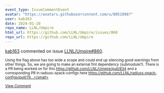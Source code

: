 ```yaml
---
event_type: IssueCommentEvent
avatar: "https://avatars.githubusercontent.com/u/8051898?"
user: kab163
date: 2024-01-10
repo_name: LLNL/Umpire
html_url: https://github.com/LLNL/Umpire/issues/860
repo_url: https://github.com/LLNL/Umpire
---
```


<a href='https://github.com/kab163' target='_blank'>kab163</a> commented on issue <a href='https://github.com/LLNL/Umpire/issues/860' target='_blank'>LLNL/Umpire#860</a>.

<small>Using the flag above has too wide a scope and could end up silencing good warnings from other things. So, we are going to make an external fmt dependency (submodule?). There is a PR being worked on for this https://github.com/LLNL/Umpire/pull/834 and a corresponding PR in radiuss-spack-configs here https://github.com/LLNL/radiuss-spack-configs/pull/79...</small>

<a href='https://github.com/LLNL/Umpire/issues/860' target='_blank'>View Comment</a>